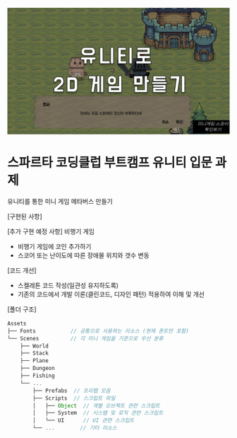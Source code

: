 ![title01.png](Resource/title01.png)
# 스파르타 코딩클럽 부트캠프 유니티 입문 과제
유니티를 통한 미니 게임 메타버스 만들기

[구현된 사항]

[추가 구현 예정 사항]
비행기 게임
- 비행기 게임에 코인 추가하기
- 스코어 또는 난이도에 따른 장애물 위치와 갯수 변동

[코드 개선]
- 스켈레톤 코드 작성(일관성 유지하도록)
- 기존의 코드에서 개발 이론(클린코드, 디자인 패턴) 적용하여 이해 및 개선

[폴더 구조]
```js
Assets
├── Fonts           // 공통으로 사용하는 리소스 (현재 폰트만 포함)
└── Scenes          // 각 미니 게임을 기준으로 우선 분류
    ├── World
    ├── Stack
    ├── Plane
    ├── Dungeon
    ├── Fishing
    └── ...   
        ├── Prefabs  // 프리팹 모음
        ├── Scripts  // 스크립트 파일
        │   ├── Object  // 개별 오브젝트 관련 스크립트
        │   ├── System  // 시스템 및 로직 관련 스크립트
        │   └── UI      // UI 관련 스크립트
        └── ...        // 기타 리소스
```

